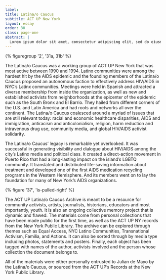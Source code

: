 ```yaml
---
label: 
title: Latina/o Caucus
subtitle: ACT UP New York
layout: essay
order: 30
class: page-one
abstract: |
  Lorem ipsum dolor sit amet, consectetur adipiscing elit, sed do eiusmod tempor incididunt ut labore et dolore magna aliqua. Commodo elit at imperdiet dui accumsan sit amet. Volutpat lacus laoreet non curabitur gravida.
---
```


{% figuregroup '2', '31a, 31b' %}

The Latina/o Caucus was a working group of ACT UP New York that was most active between 1990 and 1994. Latinx communities were among the hardest hit by the AIDS epidemic and the founding members of the Latina/o Caucus proposed an autonomous faction to effectively address HIV/AIDS in NYC’s Latinx communities. Meetings were held in Spanish and attracted a diverse membership from inside the organization, as well as new and established activists from neighborhoods at the epicenter of the epidemic such as the South Bronx and El Barrio.  They hailed from different corners of the U.S. and Latin America and had roots and networks all over the continent. The Latina/o Caucus coalesced around a myriad of issues that are still relevant today: racial and economic healthcare disparities, AIDS and immigration, antiracism and anticolonialism, religion, harm reduction and intravenous drug use, community media, and global HIV/AIDS activist solidarity.  

The Latina/o Caucus’ legacy is remarkable yet overlooked.  It was successful in generating visibility and dialogue about HIV/AIDS among the city’s Latinx media and political class. It created a direct-action movement in Puerto Rico that had a long-lasting impact on the island’s LGBTQ community.  It translated and distributed life-saving information about treatment and developed one of the first AIDS medication recycling programs in the Western Hemisphere.  And its members went on to lay the foundation for many of New York’s AIDS organizations.

{% figure '37', 'is-pulled-right' %}

The ACT UP Latina/o Caucus Archive is meant to be a resource for community activists, artists, journalists, historians, educators and most importantly, youth. It is also an ongoing collective memory project that is dynamic and flawed. The materials come from personal collections that have been made public for the first time, as well as the ACT UP NY records from the New York Public Library.  The archive can be explored through themes such as Equal Access, NYC Latino Communities, Transnational Activism, Familia, and Actions. It can also be sorted through by media type including photos, statements and posters. Finally, each object has been tagged with names of the author, activists involved and the person whose collection the document belongs to. 

All of the materials were either personally entrusted to Julian de Mayo by the Latina/o Caucus, or sourced from the ACT UP’s Records at the New York Public Library.


